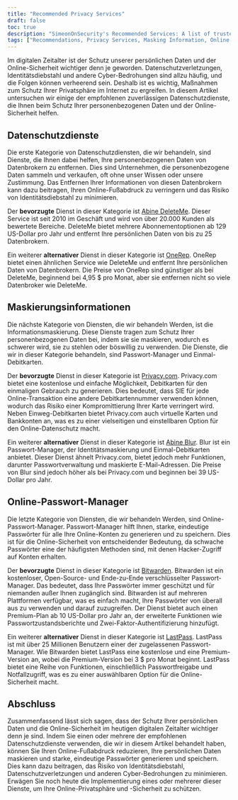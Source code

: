 ```yaml
---
title: "Recommended Privacy Services"
draft: false
toc: true
description: "SimeonOnSecurity's Recommended Services: A list of trusted privacy services, information masking solutions, and online password managers to protect your personal data and online security. Discover the preferred options for deleting records from major data brokers, generating one-time-use debit cards, managing passwords, and more."
tags: ["Recommendations, Privacy Services, Masking Information, Online Password Managers, Abine DeleteMe, OneRep, Abine Blur, Privacy.com, BitWarden, E2E Encrypted, Online Password Manager"]
---
```


Im digitalen Zeitalter ist der Schutz unserer persönlichen Daten und der Online-Sicherheit wichtiger denn je geworden. Datenschutzverletzungen, Identitätsdiebstahl und andere Cyber-Bedrohungen sind allzu häufig, und die Folgen können verheerend sein. Deshalb ist es wichtig, Maßnahmen zum Schutz Ihrer Privatsphäre im Internet zu ergreifen. In diesem Artikel untersuchen wir einige der empfohlenen zuverlässigen Datenschutzdienste, die Ihnen beim Schutz Ihrer personenbezogenen Daten und der Online-Sicherheit helfen.  ## Datenschutzdienste  Die erste Kategorie von Datenschutzdiensten, die wir behandeln, sind Dienste, die Ihnen dabei helfen, Ihre personenbezogenen Daten von Datenbrokern zu entfernen. Dies sind Unternehmen, die personenbezogene Daten sammeln und verkaufen, oft ohne unser Wissen oder unsere Zustimmung. Das Entfernen Ihrer Informationen von diesen Datenbrokern kann dazu beitragen, Ihren Online-Fußabdruck zu verringern und das Risiko von Identitätsdiebstahl zu minimieren.  Der **bevorzugte** Dienst in dieser Kategorie ist [Abine DeleteMe](https://joindeleteme.com/refer?coupon=RFR-40867-7DWHR4). Dieser Service ist seit 2010 im Geschäft und wird von über 20.000 Kunden als bewertete Bereiche. DeleteMe bietet mehrere Abonnementoptionen ab 129 US-Dollar pro Jahr und entfernt Ihre persönlichen Daten von bis zu 25 Datenbrokern.  Ein weiterer **alternativer** Dienst in dieser Kategorie ist [OneRep](https://onerep.com). OneRep bietet einen ähnlichen Service wie DeleteMe und entfernt Ihre persönlichen Daten von Datenbrokern. Die Preise von OneRep sind günstiger als bei DeleteMe, beginnend bei 4,95 $ pro Monat, aber sie entfernen nicht so viele Datenbroker wie DeleteMe.  ## Maskierungsinformationen  Die nächste Kategorie von Diensten, die wir behandeln Werden, ist die Informationsmaskierung. Diese Dienste tragen zum Schutz Ihrer personenbezogenen Daten bei, indem sie sie maskieren, wodurch es schwerer wird, sie zu stehlen oder böswillig zu verwenden. Die Dienste, die wir in dieser Kategorie behandeln, sind Passwort-Manager und Einmal-Debitkarten.  Der **bevorzugte** Dienst in dieser Kategorie ist [Privacy.com](https://privacy.com/join/SU86Y). Privacy.com bietet eine kostenlose und einfache Möglichkeit, Debitkarten für den einmaligen Gebrauch zu generieren. Dies bedeutet, dass SIE für jede Online-Transaktion eine andere Debitkartennummer verwenden können, wodurch das Risiko einer Kompromittierung Ihrer Karte verringert wird. Neben Einweg-Debitkarten bietet Privacy.com auch virtuelle Karten und Bankkonten an, was es zu einer vielseitigen und einstellbaren Option für den Online-Datenschutz macht.  Ein weiterer **alternativer** Dienst in dieser Kategorie ist [Abine Blur](https://dnt.abine.com/#/ref_register/pC8ZbvQtt). Blur ist ein Passwort-Manager, der Identitätsmaskierung und Einmal-Debitkarten anbietet. Dieser Dienst ähnelt Privacy.com, bietet jedoch mehr Funktionen, darunter Passwortverwaltung und maskierte E-Mail-Adressen. Die Preise von Blur sind jedoch höher als bei Privacy.com und beginnen bei 39 US-Dollar pro Jahr.  ## Online-Passwort-Manager  Die letzte Kategorie von Diensten, die wir behandeln Werden, sind Online-Passwort-Manager. Passwort-Manager hilft Ihnen, starke, eindeutige Passwörter für alle Ihre Online-Konten zu generieren und zu speichern. Dies ist für die Online-Sicherheit von entscheidender Bedeutung, da schwache Passwörter eine der häufigsten Methoden sind, mit denen Hacker-Zugriff auf Konten erhalten.  Der **bevorzugte** Dienst in dieser Kategorie ist [Bitwarden](https://bitwarden.com). Bitwarden ist ein kostenloser, Open-Source- und Ende-zu-Ende verschlüsselter Passwort-Manager. Das bedeutet, dass Ihre Passwörter immer geschützt und für niemanden außer Ihnen zugänglich sind. Bitwarden ist auf mehreren Plattformen verfügbar, was es einfach macht, Ihre Passwörter von überall aus zu verwenden und darauf zuzugreifen. Der Dienst bietet auch einen Premium-Plan ab 10 US-Dollar pro Jahr an, der erweiterte Funktionen wie Passwortzustandsberichte und Zwei-Faktor-Authentifizierung hinzufügt.  Ein weiterer **alternativer** Dienst in dieser Kategorie ist [LastPass](https://www.lastpass.com/). LastPass ist mit über 25 Millionen Benutzern einer der zugelassenen Passwort-Manager. Wie Bitwarden bietet LastPass eine kostenlose und eine Premium-Version an, wobei die Premium-Version bei 3 $ pro Monat beginnt. LastPass bietet eine Reihe von Funktionen, einschließlich Passwortfreigabe und Notfallzugriff, was es zu einer auswählbaren Option für die Online-Sicherheit macht.  ## Abschluss  Zusammenfassend lässt sich sagen, dass der Schutz Ihrer persönlichen Daten und die Online-Sicherheit im heutigen digitalen Zeitalter wichtiger denn je sind. Indem Sie einen oder mehrere der empfohlenen Datenschutzdienste verwenden, die wir in diesem Artikel behandelt haben, können Sie Ihren Online-Fußabdruck reduzieren, Ihre persönlichen Daten maskieren und starke, eindeutige Passwörter generieren und speichern. Dies kann dazu beitragen, das Risiko von Identitätsdiebstahl, Datenschutzverletzungen und anderen Cyber-Bedrohungen zu minimieren. Erwägen Sie noch heute die Implementierung eines oder mehrerer dieser Dienste, um Ihre Online-Privatsphäre und -Sicherheit zu schützen. 